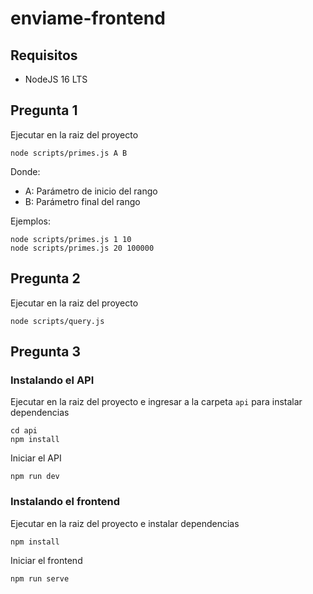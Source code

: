 # enviame-frontend

## Requisitos

- NodeJS 16 LTS

## Pregunta 1

Ejecutar en la raiz del proyecto
```
node scripts/primes.js A B
```

Donde:
- A: Parámetro de inicio del rango
- B: Parámetro final del rango

Ejemplos:
```
node scripts/primes.js 1 10
node scripts/primes.js 20 100000
```

## Pregunta 2

Ejecutar en la raiz del proyecto
```
node scripts/query.js
```

## Pregunta 3

### Instalando el API

Ejecutar en la raiz del proyecto e ingresar a la carpeta `api` para instalar dependencias
```
cd api
npm install
```

Iniciar el API
```
npm run dev
```

### Instalando el frontend

Ejecutar en la raiz del proyecto e instalar dependencias
```
npm install
```

Iniciar el frontend
```
npm run serve
```